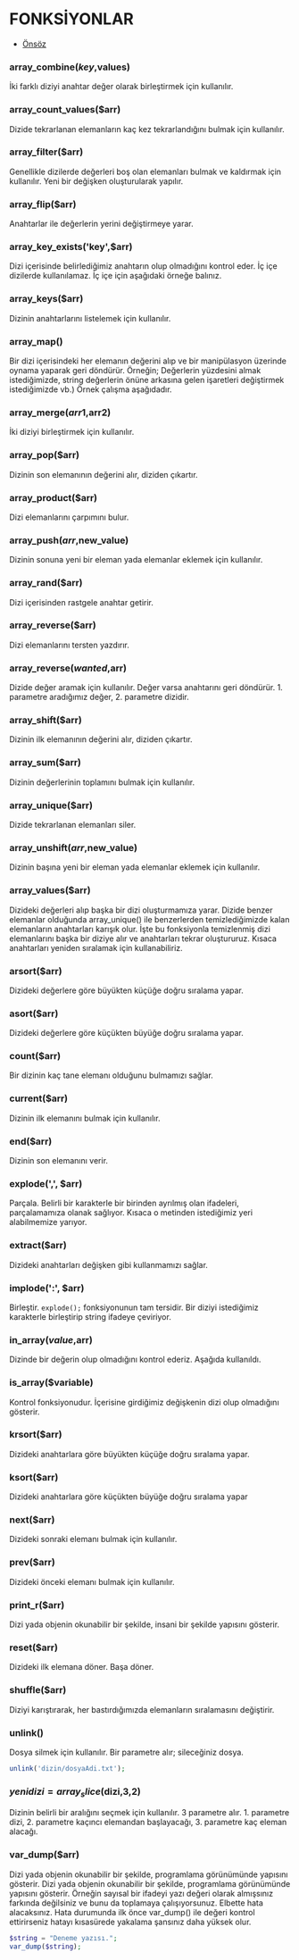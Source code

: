 # FONKSİYONLAR

- [Önsöz](https://github.com/cicekhasan/DersNotlarim)


### array_combine($key,$values)
İki farklı diziyi anahtar değer olarak birleştirmek için kullanılır.

### array_count_values($arr)
Dizide tekrarlanan elemanların kaç kez tekrarlandığını bulmak için kullanılır.

### array_filter($arr)
Genellikle dizilerde değerleri boş olan elemanları bulmak ve kaldırmak için kullanılır. Yeni bir değişken oluşturularak yapılır.

### array_flip($arr)
Anahtarlar ile değerlerin yerini değiştirmeye yarar.

### array_key_exists('key',$arr)
Dizi içerisinde belirlediğimiz anahtarın olup olmadığını kontrol eder. İç içe dizilerde kullanılamaz. İç içe için aşağıdaki örneğe balınız.

### array_keys($arr)
Dizinin anahtarlarını listelemek için kullanılır.

### array_map()
Bir dizi içerisindeki her elemanın değerini alıp ve bir manipülasyon üzerinde oynama yaparak geri döndürür. Örneğin; Değerlerin yüzdesini almak istediğimizde, string değerlerin önüne arkasına gelen işaretleri değiştirmek istediğimizde vb.) Örnek çalışma aşağıdadır.

### array_merge($arr1,$arr2)
İki diziyi birleştirmek için kullanılır.

### array_pop($arr)
Dizinin son elemanının değerini alır, diziden çıkartır.

### array_product($arr)
Dizi elemanlarını  çarpımını bulur.

### array_push($arr,$new_value)
Dizinin sonuna yeni bir eleman yada elemanlar eklemek için kullanılır.

### array_rand($arr)
Dizi içerisinden rastgele anahtar getirir.

### array_reverse($arr)
Dizi elemanlarını tersten yazdırır.

### array_reverse($wanted,$arr)
Dizide değer aramak için kullanılır. Değer varsa anahtarını geri döndürür. 1. parametre aradığımız değer, 2. parametre dizidir.

### array_shift($arr)
Dizinin ilk elemanının değerini alır, diziden çıkartır.

### array_sum($arr)
Dizinin değerlerinin toplamını bulmak için kullanılır.

### array_unique($arr)
Dizide tekrarlanan elemanları siler.

### array_unshift($arr,$new_value)
Dizinin başına yeni bir eleman yada elemanlar eklemek için kullanılır.

### array_values($arr)
Dizideki değerleri alıp başka bir dizi oluşturmamıza yarar. Dizide benzer elemanlar olduğunda array_unique() ile benzerlerden temizlediğimizde kalan elemanların anahtarları karışık olur. İşte bu fonksiyonla temizlenmiş dizi elemanlarını başka bir diziye alır ve anahtarları tekrar oluştururuz. Kısaca anahtarları yeniden sıralamak için kullanabiliriz.

### arsort($arr)
Dizideki değerlere göre büyükten küçüğe doğru sıralama yapar.

### asort($arr)
Dizideki değerlere göre küçükten büyüğe doğru sıralama yapar.

### count($arr)
Bir dizinin kaç tane elemanı olduğunu bulmamızı sağlar.

### current($arr)
Dizinin ilk elemanını bulmak için kullanılır.

### end($arr)
Dizinin son elemanını verir.

### explode(',', $arr)
Parçala. Belirli bir karakterle bir birinden ayrılmış olan ifadeleri, parçalamamıza olanak sağlıyor. Kısaca o metinden istediğimiz yeri alabilmemize yarıyor.

### extract($arr)
Dizideki anahtarları değişken gibi kullanmamızı sağlar.

### implode(':', $arr)
Birleştir. `explode();` fonksiyonunun tam tersidir. Bir diziyi istediğimiz karakterle birleştirip string ifadeye çeviriyor.

### in_array($value,$arr)
Dizinde bir değerin olup olmadığını kontrol ederiz. Aşağıda kullanıldı.

### is_array($variable)
Kontrol fonksiyonudur. İçerisine girdiğimiz değişkenin dizi olup olmadığını gösterir.

### krsort($arr)
Dizideki anahtarlara göre büyükten küçüğe doğru sıralama yapar.

### ksort($arr)
Dizideki anahtarlara göre küçükten büyüğe doğru sıralama yapar

### next($arr)
Dizideki sonraki elemanı bulmak için kullanılır.

### prev($arr)
Dizideki önceki elemanı bulmak için kullanılır.

### print_r($arr)
Dizi yada objenin okunabilir bir şekilde, insani bir şekilde yapısını gösterir.

### reset($arr)
Dizideki ilk elemana döner. Başa döner.

### shuffle($arr)
Diziyi karıştırarak, her bastırdığımızda elemanların sıralamasını değiştirir.

### unlink()
Dosya silmek için kullanılır. Bir parametre alır; sileceğiniz dosya.
```php
unlink('dizin/dosyaAdi.txt');
```
### $yenidizi=array_slice($dizi,3,2)
Dizinin belirli bir aralığını seçmek için kullanılır. 3 parametre alır. 1. parametre dizi, 2. parametre kaçıncı elemandan başlayacağı, 3. parametre kaç eleman alacağı.

### var_dump($arr)
Dizi yada objenin okunabilir bir şekilde, programlama görünümünde yapısını gösterir. Dizi yada objenin okunabilir bir şekilde, programlama görünümünde yapısını gösterir. Örneğin sayısal bir ifadeyi yazı değeri olarak almışsınız farkında değilsiniz ve bunu da toplamaya çalışıyorsunuz. Elbette hata alacaksınız. Hata durumunda ilk önce var_dump() ile değeri kontrol ettirirseniz hatayı kısasürede yakalama şansınız daha yüksek olur.

```php
$string = "Deneme yazısı.";
var_dump($string);
```

